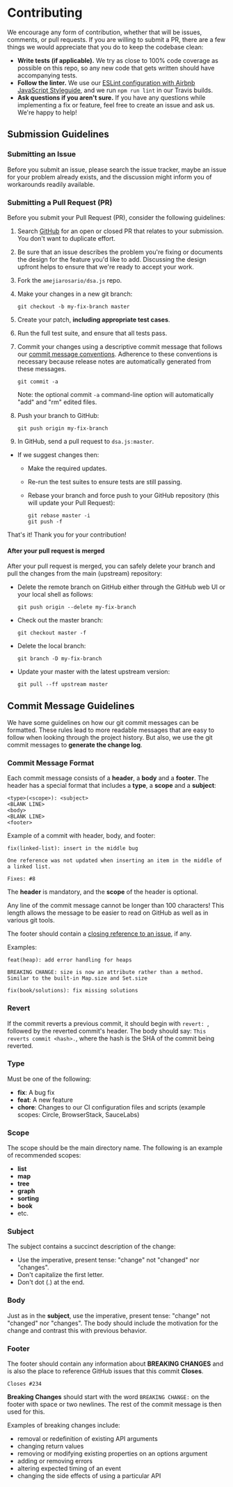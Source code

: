 # Contributing

We encourage any form of contribution, whether that will be issues, comments, or pull requests. If you are willing to submit a PR, there are a few things we would appreciate that you do to keep the codebase clean:

- **Write tests (if applicable).** We try as close to 100% code coverage as possible on this repo, so any new code that gets written should have accompanying tests.
- **Follow the linter.** We use our [ESLint configuration with Airbnb JavaScript Styleguide](https://github.com/airbnb/javascript), and we run `npm run lint` in our Travis builds.
- **Ask questions if you aren't sure.** If you have any questions while implementing a fix or feature, feel free to create an issue and ask us. We're happy to help!

## <a name="Submit"></a> Submission Guidelines

### <a name="Submit-issue"></a> Submitting an Issue

Before you submit an issue, please search the issue tracker, maybe an issue for your problem already exists, and the discussion might inform you of workarounds readily available.

### <a name="submit-pr"></a> Submitting a Pull Request (PR)

Before you submit your Pull Request (PR), consider the following guidelines:

1. Search [GitHub](https://github.com/amejiarosario/dsa.js/pulls) for an open or closed PR
   that relates to your submission. You don't want to duplicate effort.
1. Be sure that an issue describes the problem you're fixing or documents the design for the feature you'd like to add.
   Discussing the design upfront helps to ensure that we're ready to accept your work.
1. Fork the `amejiarosario/dsa.js` repo.
1. Make your changes in a new git branch:

   ```shell
   git checkout -b my-fix-branch master
   ```

1. Create your patch, **including appropriate test cases**.
1. Run the full test suite, and ensure that all tests pass.
1. Commit your changes using a descriptive commit message that follows our
   [commit message conventions](#commit). Adherence to these conventions is necessary because release notes are automatically generated from these messages.

   ```shell
   git commit -a
   ```

   Note: the optional commit `-a` command-line option will automatically "add" and "rm" edited files.

1. Push your branch to GitHub:

   ```shell
   git push origin my-fix-branch
   ```

1. In GitHub, send a pull request to `dsa.js:master`.

- If we suggest changes then:

  - Make the required updates.
  - Re-run the test suites to ensure tests are still passing.
  - Rebase your branch and force push to your GitHub repository (this will update your Pull Request):

    ```shell
    git rebase master -i
    git push -f
    ```

That's it! Thank you for your contribution!

#### After your pull request is merged

After your pull request is merged, you can safely delete your branch and pull the changes
from the main (upstream) repository:

- Delete the remote branch on GitHub either through the GitHub web UI or your local shell as follows:

  ```shell
  git push origin --delete my-fix-branch
  ```

- Check out the master branch:

  ```shell
  git checkout master -f
  ```

- Delete the local branch:

  ```shell
  git branch -D my-fix-branch
  ```

- Update your master with the latest upstream version:

  ```shell
  git pull --ff upstream master
  ```

## <a name="commit"></a> Commit Message Guidelines

We have some guidelines on how our git commit messages can be formatted. These rules lead to more
readable messages that are easy to follow when looking through the project history. But also,
we use the git commit messages to **generate the change log**.

### Commit Message Format

Each commit message consists of a **header**, a **body** and a **footer**. The header has a special
format that includes a **type**, a **scope** and a **subject**:

```
<type>(<scope>): <subject>
<BLANK LINE>
<body>
<BLANK LINE>
<footer>
```

Example of a commit with header, body, and footer:

```
fix(linked-list): insert in the middle bug

One reference was not updated when inserting an item in the middle of a linked list.

Fixes: #8
```

The **header** is mandatory, and the **scope** of the header is optional.

Any line of the commit message cannot be longer than 100 characters! This length allows the message to be easier to read on GitHub as well as in various git tools.

The footer should contain a [closing reference to an issue](https://help.github.com/articles/closing-issues-via-commit-messages/), if any.

Examples:

```
feat(heap): add error handling for heaps

BREAKING CHANGE: size is now an attribute rather than a method. Similar to the built-in Map.size and Set.size
```

```
fix(book/solutions): fix missing solutions
```

### Revert

If the commit reverts a previous commit, it should begin with `revert: `, followed by the reverted commit's header. The body should say: `This reverts commit <hash>.`, where the hash is the SHA of the commit being reverted.

### Type

Must be one of the following:

- **fix**: A bug fix
- **feat**: A new feature
- **chore**: Changes to our CI configuration files and scripts (example scopes: Circle, BrowserStack, SauceLabs)

### Scope

The scope should be the main directory name. The following is an example of recommended scopes:

- **list**
- **map**
- **tree**
- **graph**
- **sorting**
- **book**
- etc.

### Subject

The subject contains a succinct description of the change:

- Use the imperative, present tense: "change" not "changed" nor "changes".
- Don't capitalize the first letter.
- Don't dot (.) at the end.

### Body

Just as in the **subject**, use the imperative, present tense: "change" not "changed" nor "changes".
The body should include the motivation for the change and contrast this with previous behavior.

### Footer

The footer should contain any information about **BREAKING CHANGES** and is also the place to
reference GitHub issues that this commit **Closes**.

```
Closes #234
```

**Breaking Changes** should start with the word `BREAKING CHANGE:` on the footer with space or two newlines. The rest of the commit message is then used for this.

Examples of breaking changes include:

- removal or redefinition of existing API arguments
- changing return values
- removing or modifying existing properties on an options argument
- adding or removing errors
- altering expected timing of an event
- changing the side effects of using a particular API

<!-- Examples -->
<!-- https://github.com/nodejs/node/blob/v12.0.0/COLLABORATOR_GUIDE.md -->
<!-- https://github.com/nodejs/node/blob/v12.0.0/doc/guides/writing-and-running-benchmarks.md -->
